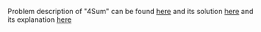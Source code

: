 Problem description of "4Sum" can be found [here](https://leetcode.com/problems/4sum/) 
and its solution [here](https://github.com/aurimas13/LeetCode-HackerRank-MAANG/blob/main/LeetCode/Python%20Solutions/4Sum/4Sum.py)
and its explanation [here](https://leetcode.com/problems/4sum/solutions/2782996/python-solution/)